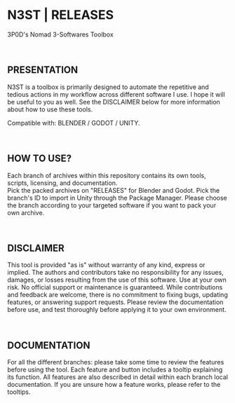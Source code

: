 # N3ST | RELEASES
3P0D's Nomad 3-Softwares Toolbox

<br>  

## PRESENTATION
N3ST is a toolbox is primarily designed to automate the repetitive and tedious actions in my workflow across different software I use. I hope it will be useful to you as well. See the DISCLAIMER below for more information about how to use these tools.  

Compatible with: BLENDER / GODOT / UNITY.

<br>  

## HOW TO USE?
Each branch of archives within this repository contains its own tools, scripts, licensing, and documentation.  
Pick the packed archives on "RELEASES" for Blender and Godot. Pick the branch's ID to import in Unity through the Package Manager.
Please choose the branch according to your targeted software if you want to pack your own archive.  

<br>  

## DISCLAIMER
This tool is provided "as is" without warranty of any kind, express or implied. The authors and contributors take no responsibility for any issues, damages, or losses resulting from the use of this software. Use at your own risk. No official support or maintenance is guaranteed. While contributions and feedback are welcome, there is no commitment to fixing bugs, updating features, or answering support requests. Please review the documentation before use, and test thoroughly before applying it to your own environment. 

<br>  

## DOCUMENTATION
For all the different branches: please take some time to review the features before using the tool. Each feature and button includes a tooltip explaining its function. All features are also described in detail within each branch local documentation. If you are unsure how a feature works, please refer to the tooltips.
